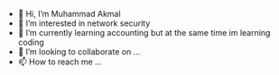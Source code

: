- 👋 Hi, I’m Muhammad Akmal
- 👀 I’m interested in network security
- 🌱 I’m currently learning accounting but at the same time im learning coding
- 💞️ I’m looking to collaborate on ...
- 📫 How to reach me ...

<!---
imbahere/imbahere is a ✨ special ✨ repository because its `README.md` (this file) appears on your GitHub profile.
You can click the Preview link to take a look at your changes.
--->
